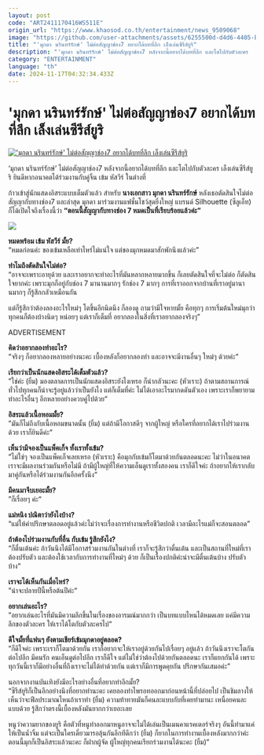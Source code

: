 ```yaml
---
layout: post
code: "ART2411170416WS511E"
origin_url: "https://www.khaosod.co.th/entertainment/news_9509068"
image: "https://github.com/user-attachments/assets/6255500d-d4d6-4405-bba1-7ff1557b7c9c"
title: "'มุกดา นรินทร์รักษ์' ไม่ต่อสัญญาช่อง7 อยากได้บทที่ลึก เล็งเล่นซีรีส์ยูริ"
description: "'มุกดา นรินทร์รักษ์' ไม่ต่อสัญญาช่อง7 หลังจากนี้อยากได้บทที่ลึก และโตไปกับตัวละคร  เล็งเล่นซีรีส์ยูริ ยินดีหากอนาคตได้ร่วมงานกับคู่จิ้น เข้ม หัสวีห์ ในต่างที่ "
category: "ENTERTAINMENT"
language: "th"
date: 2024-11-17T04:32:34.433Z
---
```


# 'มุกดา นรินทร์รักษ์' ไม่ต่อสัญญาช่อง7 อยากได้บทที่ลึก เล็งเล่นซีรีส์ยูริ

[!['มุกดา นรินทร์รักษ์' ไม่ต่อสัญญาช่อง7 อยากได้บทที่ลึก เล็งเล่นซีรีส์ยูริ](https://www.khaosod.co.th/wpapp/uploads/2024/11/MUKDA-1.jpg "'มุกดา นรินทร์รักษ์' ไม่ต่อสัญญาช่อง7 อยากได้บทที่ลึก เล็งเล่นซีรีส์ยูริ")](https://www.khaosod.co.th/wpapp/uploads/2024/11/MUKDA-1.jpg)

‘มุกดา นรินทร์รักษ์’ ไม่ต่อสัญญาช่อง7 หลังจากนี้อยากได้บทที่ลึก และโตไปกับตัวละคร เล็งเล่นซีรีส์ยูริ ยินดีหากอนาคตได้ร่วมงานกับคู่จิ้น เข้ม หัสวีร์ ในต่างที่

ก้าวเข้าสู่นักแสดงอิสระแบบเต็มตัวแล้ว สำหรับ **นางเอกสาว มุกดา นรินทร์รักษ์** หลังเธอตัดสินใจไม่ต่อสัญญากับทางช่อง7 และล่าสุด มุกดา มาร่วมงานแฟชั่นโชว์สุดยิ่งใหญ่ แบรนด์ Silhouette (ซีลูเอ็ท) ก็ได้เปิดใจถึงเรื่องนี้ว่า **“ตอนนี้สัญญากับทางช่อง 7 หมดเป็นที่เรียบร้อยแล้วค่ะ”**

![](https://www.khaosod.co.th/wpapp/uploads/2024/11/MUKDA-3.jpg)

**หมดพร้อม เข้ม หัสวีร์ มั้ย?**  
“หมดก่อนค่ะ ของเข้มเหลือเท่าไหร่ไม่แน่ใจ แต่ของมุกหมดมาสักพักนึงแล้วค่ะ”

**ทำไมถึงตัดสินใจไม่ต่อ?**  
“อาจจะเพราะอายุด้วย และเราอยากจะทำอะไรที่มันหลากหลายมากขึ้น ก็เลยตัดสินใจที่จะไม่ต่อ ก็ตัดสินใจยากค่ะ เพราะมุกก็อยู่กับช่อง 7 มานานมากๆ รักช่อง 7 มากๆ การที่เราออกจากบ้านที่เราอยู่มานานมากๆ ก็รู้สึกกลัวเหมือนกัน

แต่ก็รู้สึกว่าต้องลองอะไรใหม่ๆ โตขึ้นอีกนิดนึง ก็ลองดู ถามว่ามีใจหายมั้ย คือทุกๆ การเริ่มต้นใหม่มุกว่าทุกคนก็ต้องบ้างนิดๆ หน่อยๆ แต่เราก็เต็มที่ อยากลองในสิ่งที่เราอยากลองจริงๆ”

ADVERTISEMENT

**คิดว่าอยากลองทำอะไร?**  
“จริงๆ ก็อยากลองหลายอย่างนะคะ เบื้องหลังก็อยากลองทำ และอาจจะมีงานอื่นๆ ใหม่ๆ ด้วยค่ะ“

**เรียกว่าเป็นนักแสดงอิสระได้เต็มตัวแล้ว?**  
”ใช่ค่ะ (ยิ้ม) มองตลาดการเป็นนักแสดงอิสระยังไงเหรอ ก็น่ากลัวนะคะ (หัวเราะ) ถ้าตามสถานการณ์ทั่วไปทุกคนก็น่าจะรู้อยู่แล้วว่าเป็นยังไง แต่ก็เต็มที่ค่ะ ไม่ได้เอาอะไรมากดดันตัวเอง เพราะเราก็พยายามทำอะไรอื่นๆ อีกหลายอย่างควบคู่ไปด้วย“

**อิสระแล้วเนื้อหอมมั้ย?**  
”มันก็ไม่ถึงกับเนื้อหอมขนาดนั้น (ยิ้ม) แต่ถ้ามีโอกาสดีๆ จากผู้ใหญ่ หรือใครที่อยากได้เราไปร่วมงานด้วย เราก็ยินดีค่ะ“

**เห็นว่ามีจองเป็นแพ็คเก็จ ทั้งเราทั้งเข้ม?**  
”ไม่ใช่ๆ จองเป็นแพ็คเก็จเลยเหรอ (หัวเราะ) คือมุกกับเข้มก็โตมาด้วยกันตลอดนะคะ ไม่ว่าในอนาคตเราจะมีผลงานร่วมกันหรือไม่มี ถ้ามีผู้ใหญ่ที่ให้ความเอ็นดูเราทั้งสองคน เราก็ดีใจค่ะ ถ้าอยากให้เรากลับมาคู่กันหรือได้ร่วมงานกันอีกครั้งนึง“

**มีคนมาจีบเยอะมั้ย?**  
”ก็เรื่อยๆ ค่ะ“

**แม่หนิง ปณิตาว่ายังไงบ้าง?**  
“แม่ให้คำปรึกษาตลอดอยู่แล้วค่ะไม่ว่าจะเรื่องการทำงานหรือชีวิตปกติ เวลามีอะไรแม่ก็จะสอนตลอด”

**ถ้าต้องไปร่วมงานกับที่อื่น กับเข้ม รู้สึกยังไง?**  
“ก็ตื่นเต้นค่ะ ถ้าวันนึงได้มีโอกาสร่วมงานกันในต่างที่ เราก็จะรู้สึกว่าตื่นเต้น และเป็นสถานที่ใหม่ที่เราต้องปรับตัว และต้องใช้เวลากับการทำงานที่ใหม่ๆ ด้วย ก็เป็นเรื่องปกติค่ะน่าจะมีตื่นเต้นบ้าง ปรับตัวบ้าง“

**เราจะได้เห็นกันเมื่อไหร่?**  
”น่าจะปลายปีนี้หรือต้นปีค่ะ“

**อยากเล่นอะไร?**  
”อยากเล่นอะไรที่มันมีความลึกขึ้นในเรื่องของอารมณ์มากกว่า เป็นบทแบบไหนได้หมดเลย แค่มีความลึกของตัวละคร ให้เราได้โตกับตัวละครไป“

**ดีใจมั้ยที่แฟนๆ ยังตามเชียร์เข้มมุกดาอยู่ตลอด?**  
”ก็ดีใจค่ะ เพราะเราก็โตมาด้วยกัน เราก็อยากจะให้เราอยู่ด้วยกันไปเรื่อยๆ อยู่แล้ว ถ้าวันนึงเราจะโตกันต่อไปอีก มีคนรัก คนเอ็นดูต่อไปอีก เราก็ดีใจ แต่ไม่ใช่ว่าต้องไปด้วยกันตลอดนะ เราก็แยกกันได้ เพราะทุกวันนี้เราก็มีอย่างอื่นที่ถึงเราจะไม่ได้ทำด้วยกัน แต่เราก็มีการพูดคุยกัน ปรึกษากันเสมอค่ะ”

นอกจากงานบันเทิงยังมีอะไรอย่างอื่นที่อยากทำอีกมั้ย?  
“ซีรีส์ยูริก็เป็นอีกอย่างนึงที่อยากทำนะคะ เคยลองทำไพรอทออกมาก่อนหน้านี้ที่ปล่อยไป เป็นชิมลางให้เห็นว่าจะฟีลประมาณไหนถ้าเราทำ (ยิ้ม) ความท้าทายมันก็คนละแบบกับที่เคยทำมานะ เหนื่อยคนละแบบด้วย รู้สึกว่าตรงนี้เบื้องหลังมันยากกว่าเยอะเลย

หนูว่าความยากของยูริ คือตัวที่หนูทำออกมาหนูอาจจะไม่ได้เล่นเป็นเมนคาแรคเตอร์จริงๆ อันนี้ทำมาแค่ให้เป็นน้ำจิ้ม แต่จะเป็นใครเดี๋ยวมารอลุ้นกันอีกทีดีกว่า (ยิ้ม) ก็ยากในการทำงานเบื้องหลังมากกว่าค่ะ ตอนนี้มุกก็เป็นอิสระแล้วนะคะ ก็ฝากผู้จัด ผู้ใหญ่ทุกคนเรียกร่วมงานได้นะคะ (ยิ้ม)“